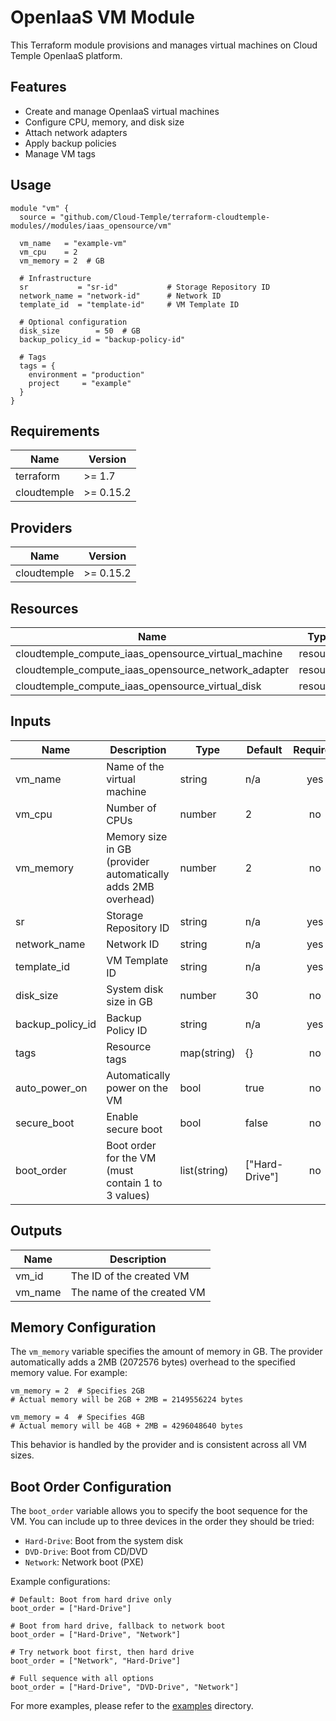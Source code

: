 # OpenIaaS VM Module

This Terraform module provisions and manages virtual machines on Cloud Temple OpenIaaS platform.

## Features

- Create and manage OpenIaaS virtual machines
- Configure CPU, memory, and disk size
- Attach network adapters
- Apply backup policies
- Manage VM tags

## Usage

```hcl
module "vm" {
  source = "github.com/Cloud-Temple/terraform-cloudtemple-modules//modules/iaas_opensource/vm"

  vm_name   = "example-vm"
  vm_cpu    = 2
  vm_memory = 2  # GB

  # Infrastructure
  sr           = "sr-id"           # Storage Repository ID
  network_name = "network-id"      # Network ID
  template_id  = "template-id"     # VM Template ID

  # Optional configuration
  disk_size        = 50  # GB
  backup_policy_id = "backup-policy-id"

  # Tags
  tags = {
    environment = "production"
    project     = "example"
  }
}
```

## Requirements

| Name | Version |
|------|---------|
| terraform | >= 1.7 |
| cloudtemple | >= 0.15.2 |

## Providers

| Name | Version |
|------|---------|
| cloudtemple | >= 0.15.2 |

## Resources

| Name | Type |
|------|------|
| cloudtemple_compute_iaas_opensource_virtual_machine | resource |
| cloudtemple_compute_iaas_opensource_network_adapter | resource |
| cloudtemple_compute_iaas_opensource_virtual_disk | resource |

## Inputs

| Name | Description | Type | Default | Required |
|------|-------------|------|---------|:--------:|
| vm_name | Name of the virtual machine | string | n/a | yes |
| vm_cpu | Number of CPUs | number | 2 | no |
| vm_memory | Memory size in GB (provider automatically adds 2MB overhead) | number | 2 | no |
| sr | Storage Repository ID | string | n/a | yes |
| network_name | Network ID | string | n/a | yes |
| template_id | VM Template ID | string | n/a | yes |
| disk_size | System disk size in GB | number | 30 | no |
| backup_policy_id | Backup Policy ID | string | n/a | yes |
| tags | Resource tags | map(string) | {} | no |
| auto_power_on | Automatically power on the VM | bool | true | no |
| secure_boot | Enable secure boot | bool | false | no |
| boot_order | Boot order for the VM (must contain 1 to 3 values) | list(string) | ["Hard-Drive"] | no |

## Outputs

| Name | Description |
|------|-------------|
| vm_id | The ID of the created VM |
| vm_name | The name of the created VM |

## Memory Configuration

The `vm_memory` variable specifies the amount of memory in GB. The provider automatically adds a 2MB (2072576 bytes) overhead to the specified memory value. For example:

```hcl
vm_memory = 2  # Specifies 2GB
# Actual memory will be 2GB + 2MB = 2149556224 bytes

vm_memory = 4  # Specifies 4GB
# Actual memory will be 4GB + 2MB = 4296048640 bytes
```

This behavior is handled by the provider and is consistent across all VM sizes.

## Boot Order Configuration

The `boot_order` variable allows you to specify the boot sequence for the VM. You can include up to three devices in the order they should be tried:

- `Hard-Drive`: Boot from the system disk
- `DVD-Drive`: Boot from CD/DVD
- `Network`: Network boot (PXE)

Example configurations:
```hcl
# Default: Boot from hard drive only
boot_order = ["Hard-Drive"]

# Boot from hard drive, fallback to network boot
boot_order = ["Hard-Drive", "Network"]

# Try network boot first, then hard drive
boot_order = ["Network", "Hard-Drive"]

# Full sequence with all options
boot_order = ["Hard-Drive", "DVD-Drive", "Network"]
```

For more examples, please refer to the [examples](../../../examples/iaas_opensource/vm) directory.
